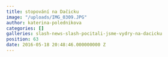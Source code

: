 ```yaml
---
title: stopování na Dačicku
image: "/uploads/IMG_0309.JPG"
author: katerina-polednikova
categories: []
galleries: slash-news-slash-pocitali-jsme-vydry-na-dacicku
position: 63
date: 2016-05-18 20:48:46.000000000 Z
---
```


